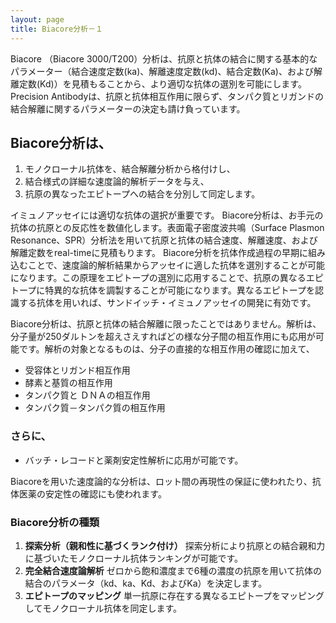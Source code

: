 ```yaml
---
layout: page
title: Biacore分析－１
---
```

Biacore （Biacore 3000/T200）分析は、抗原と抗体の結合に関する基本的なパラメーター（結合速度定数(ka)、解離速度定数(kd)、結合定数(Ka)、および解離定数(Kd)）を見積もることから、より適切な抗体の選別を可能にします。Precision Antibodyは、抗原と抗体相互作用に限らず、タンパク質とリガンドの結合解離に関するパラメーターの決定も請け負っています。

Biacore分析は、
-------------
1. モノクローナル抗体を、結合解離分析から格付けし、
2. 結合様式の詳細な速度論的解析データを与え、
3. 抗原の異なったエピトープへの結合を分別して同定します。

イミュノアッセイには適切な抗体の選択が重要です。 Biacore分析は、お手元の抗体の抗原との反応性を数値化します。表面電子密度波共鳴（Surface Plasmon Resonance、SPR）分析法を用いて抗原と抗体の結合速度、解離速度、および解離定数をreal-timeに見積もります。 Biacore分析を抗体作成過程の早期に組み込むことで、速度論的解析結果からアッセイに適した抗体を選別することが可能になります。この原理をエピトープの選別に応用することで、抗原の異なるエピトープに特異的な抗体を調製することが可能になります。異なるエピトープを認識する抗体を用いれば、サンドイッチ・イミュノアッセイの開発に有効です。

Biacore分析は、抗原と抗体の結合解離に限ったことではありません。解析は、分子量が250ダルトンを超えさえすればどの様な分子間の相互作用にも応用が可能です。解析の対象となるものは、分子の直接的な相互作用の確認に加えて、

* 受容体とリガンド相互作用
* 酵素と基質の相互作用
* タンパク質と ＤＮＡの相互作用
* タンパク質－タンパク質の相互作用

### さらに、
* バッチ・レコードと薬剤安定性解析に応用が可能です。

Biacoreを用いた速度論的な分析は、ロット間の再現性の保証に使われたり、抗体医薬の安定性の確認にも使われます。

### Biacore分析の種類

1. **探索分析（親和性に基づくランク付け）**
探索分析により抗原との結合親和力に基づいたモノクローナル抗体ランキングが可能です。
2. **完全結合速度論解析**
ゼロから飽和濃度まで6種の濃度の抗原を用いて抗体の結合のパラメータ（kd、ka、Kd、およびKa）を決定します。
3. **エピトープのマッピング**
単一抗原に存在する異なるエピトープをマッピングしてモノクローナル抗体を同定します。